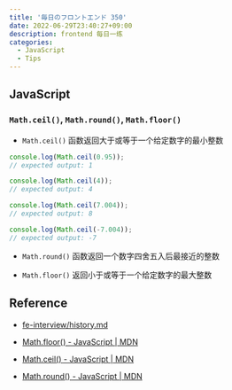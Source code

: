 ```yaml
---
title: '毎日のフロントエンド 350'
date: 2022-06-29T23:40:27+09:00
description: frontend 每日一练
categories:
  - JavaScript
  - Tips
---
```


## JavaScript

### `Math.ceil()`, `Math.round()`, `Math.floor()`

- `Math.ceil()` 函数返回大于或等于一个给定数字的最小整数

```js
console.log(Math.ceil(0.95));
// expected output: 1

console.log(Math.ceil(4));
// expected output: 4

console.log(Math.ceil(7.004));
// expected output: 8

console.log(Math.ceil(-7.004));
// expected output: -7
```

- `Math.round()` 函数返回一个数字四舍五入后最接近的整数

- `Math.floor()` 返回小于或等于一个给定数字的最大整数

## Reference

- [fe-interview/history.md](https://github.com/haizlin/fe-interview/blob/master/category/history.md)

- [Math.floor() - JavaScript | MDN](https://developer.mozilla.org/zh-CN/docs/Web/JavaScript/Reference/Global_Objects/Math/floor)

- [Math.ceil() - JavaScript | MDN](https://developer.mozilla.org/zh-CN/docs/Web/JavaScript/Reference/Global_Objects/Math/ceil)

- [Math.round() - JavaScript | MDN](https://developer.mozilla.org/zh-CN/docs/Web/JavaScript/Reference/Global_Objects/Math/round)
